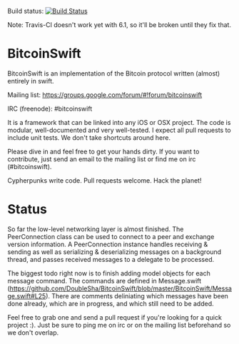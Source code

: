 Build status: [![Build Status](https://travis-ci.org/DoubleSha/BitcoinSwift.svg?branch=master)](https://travis-ci.org/DoubleSha/BitcoinSwift)

Note: Travis-CI doesn't work yet with 6.1, so it'll be broken until they fix that.


BitcoinSwift
============

BitcoinSwift is an implementation of the Bitcoin protocol written (almost) entirely in swift.

Mailing list: https://groups.google.com/forum/#!forum/bitcoinswift

IRC (freenode): #bitcoinswift

It is a framework that can be linked into any iOS or OSX project. The code is modular, well-documented and very well-tested. I expect all pull requests to include unit tests. We don't take shortcuts around here.

Please dive in and feel free to get your hands dirty. If you want to contribute, just send an email to the mailing list or find me on irc (#bitcoinswift).

Cypherpunks write code. Pull requests welcome. Hack the planet!


Status
============

So far the low-level networking layer is almost finished. The PeerConnection class can be used to connect to a peer and exchange version information. A PeerConnection instance handles receiving & sending as well as serializing & deserializing messages on a background thread, and passes received messages to a delegate to be processed.

The biggest todo right now is to finish adding model objects for each message command. The commands are defined in Message.swift (https://github.com/DoubleSha/BitcoinSwift/blob/master/BitcoinSwift/Message.swift#L25). There are comments deliniating which messages have been done already, which are in progress, and which still need to be added.

Feel free to grab one and send a pull request if you're looking for a quick project :). Just be sure to ping me on irc or on the mailing list beforehand so we don't overlap.
